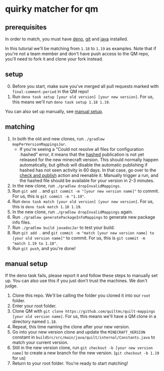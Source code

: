 # quirky matcher for qm

## prerequisites

In order to match, you must have [deno](https://deno.com/manual/getting_started/installation), [git](https://git-scm.com/downloads) and [java](https://adoptium.net/temurin/releases/) installed.

In this tutorial we'll be matching from `1.18` to `1.19` as examples. Note that if you're not a team member and don't have push access to the QM repo, you'll need to fork it and clone your fork instead.

## setup

0. Before you start, make sure you've merged all pull requests marked with `final-comment-period` in the QM repo!
1. Run `deno task setup [your old version] [your new version]`. For us, this means we'll run `deno task setup 1.18 1.19`.

You can also set up manually, see [manual setup](#manual-setup).

## matching

1. In both the old and new clones, run `./gradlew mapPerVersionMappingsJar`.
   - If you're seeing a "Could not resolve all files for configuration :hashed" error, it means that the [hashed](https://github.com/QuiltMC/mappings-hasher) publication is not yet released for the new minecraft version. This should normally happen automatically, but github will disable the automatic publishing if hashed has not seen activity in 60 days. In that case, go over to the [check and publish](https://github.com/QuiltMC/mappings-hasher/actions/workflows/check-and-publish.yml) action and reenable it. Manually trigger a run, and the hashed file should be available for your version in 2-3 minutes.
3. In the new clone, run `./gradlew dropInvalidMappings`.
4. Run `git add .` and `git commit -m "[your new version name]"` to commit. For us, this is `git commit -m "1.19"`.
5. Run `deno task match [your old version] [your new version]`. For us, this is `deno task match 1.18 1.19`.
6. In the new clone, run `./gradlew dropInvalidMappings` again.
7. Run `./gradlew generatePackageInfoMappings` to generate new package info files.
8. Run `./gradlew build javadocJar` to test your build.
9. Run `git add .` and `git commit -m "match [your new version name] to [your old version name]"` to commit. For us, this is `git commit -m "match 1.19 to 1.18"`.
10. Run `git push`, and you're done!


## manual setup

If the deno task fails, please report it and follow these steps to manually set up. You can also use this if you just don't trust the machines. We don't judge.

1. Clone this repo. We'll be calling the folder you cloned it into our `root` folder.
2. Enter your root folder.
3. Clone QM with `git clone https://github.com/quiltmc/quilt-mappings [your old version name]`. For us, this means we'll have a QM clone in a directory named `1.18`.
4. Repeat, this time naming the clone after your new version.
5. Go into your new version clone and update the `MINECRAFT_VERSION` constant in `buildSrc/src/main/java/quilt/internal/Constants.java` to match your current version.
6. Still in the new version clone, run `git checkout -b [your new version name]` to create a new branch for the new version. (`git checkout -b 1.19` for us)
7. Return to your root folder. You're ready to start matching!
